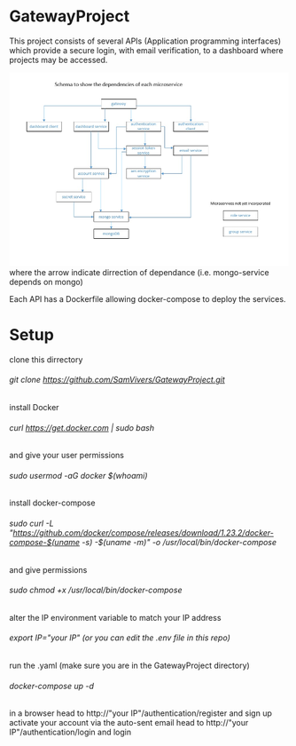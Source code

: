 # GatewayProject

This project consists of several APIs (Application programming interfaces) which provide a secure login, with email verification, to a dashboard where projects may be accessed.

![alt text](https://raw.githubusercontent.com/SamVivers/images/master/MicroservicesSchema.jpg)
where the arrow indicate dirrection of dependance (i.e. mongo-service depends on mongo)

Each API has a Dockerfile allowing docker-compose to deploy the services.

# Setup

clone this dirrectory

  ###### git clone https://github.com/SamVivers/GatewayProject.git

install Docker

  ###### curl https://get.docker.com | sudo bash

and give your user permissions

  ###### sudo usermod -aG docker $(whoami)
  
install docker-compose

  ###### sudo curl -L "https://github.com/docker/compose/releases/download/1.23.2/docker-compose-$(uname -s) -$(uname -m)" -o /usr/local/bin/docker-compose

and give permissions

  ###### sudo chmod +x /usr/local/bin/docker-compose

alter the IP environment variable to match your IP address

  ###### export IP="your IP" (or you can edit the .env file in this repo)

run the .yaml (make sure you are in the GatewayProject directory)

  ###### docker-compose up -d
  
in a browser head to http://"your IP"/authentication/register and sign up
activate your account via the auto-sent email
head to http://"your IP"/authentication/login and login
